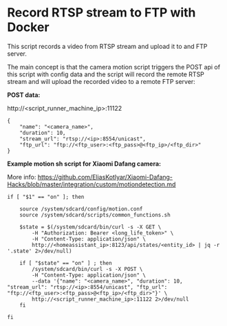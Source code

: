 # Record RTSP stream to FTP with Docker

This script records a video from RTSP stream and upload it to and FTP server.

The main concept is that the camera motion script triggers the POST api of this script with config data and the script will record the remote RTSP stream and will upload the recorded video to a remote FTP server:

**POST data:**

http://<script_runner_machine_ip>:11122

```
{
	"name": "<camera_name>",
	"duration": 10,
	"stream_url": "rtsp://<ip>:8554/unicast",
	"ftp_url": "ftp://<ftp_user>:<ftp_pass>@<ftp_ip>/<ftp_dir>"
}
```
**Example motion sh script for Xiaomi Dafang camera:**

More info: https://github.com/EliasKotlyar/Xiaomi-Dafang-Hacks/blob/master/integration/custom/motiondetection.md

```
if [ "$1" == "on" ]; then

	source /system/sdcard/config/motion.conf
	source /system/sdcard/scripts/common_functions.sh

	$state = $(/system/sdcard/bin/curl -s -X GET \
    	-H "Authorization: Bearer <long_life_token>" \
    	-H "Content-Type: application/json" \
    	http://<homeassistant_ip>:8123/api/states/<entity_id> | jq -r '.state' 2>/dev/null)

	if [ "$state" == "on" ] ; then
		/system/sdcard/bin/curl -s -X POST \
		-H "Content-Type: application/json" \
		--data '{"name": "<camera_name>", "duration": 10, "stream_url": "rtsp://<ip>:8554/unicast", "ftp_url": "ftp://<ftp_user>:<ftp_pass>@<ftp_ip>/<ftp_dir>"}' \
		http://<script_runner_machine_ip>:11122 2>/dev/null
	fi

fi
```
